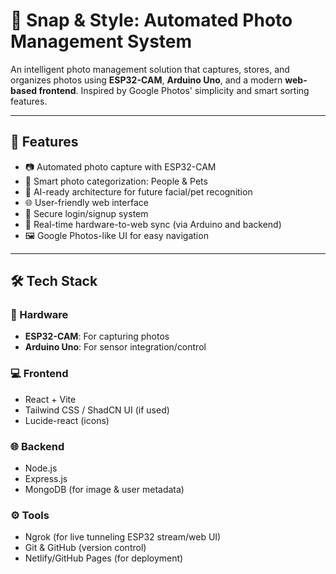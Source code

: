 
# 📸 Snap & Style: Automated Photo Management System

An intelligent photo management solution that captures, stores, and organizes photos using **ESP32-CAM**, **Arduino Uno**, and a modern **web-based frontend**. Inspired by Google Photos' simplicity and smart sorting features.

---

## 🚀 Features

- 📷 Automated photo capture with ESP32-CAM
- 📁 Smart photo categorization: People & Pets
- 🧠 AI-ready architecture for future facial/pet recognition
- 🌐 User-friendly web interface
- 🔐 Secure login/signup system
- 📡 Real-time hardware-to-web sync (via Arduino and backend)
- 🖼️ Google Photos-like UI for easy navigation

---

## 🛠️ Tech Stack

### 🔧 Hardware
- **ESP32-CAM**: For capturing photos
- **Arduino Uno**: For sensor integration/control

### 💻 Frontend
- React + Vite
- Tailwind CSS / ShadCN UI (if used)
- Lucide-react (icons)

### 🌐 Backend
- Node.js
- Express.js
- MongoDB (for image & user metadata)

### ⚙️ Tools
- Ngrok (for live tunneling ESP32 stream/web UI)
- Git & GitHub (version control)
- Netlify/GitHub Pages (for deployment)


